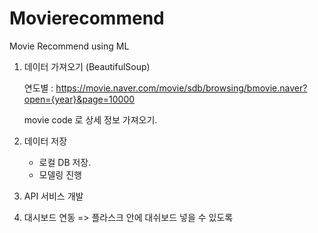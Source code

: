 # Movierecommend
Movie Recommend using ML

1. 데이터 가져오기 (BeautifulSoup)  

     연도별 : https://movie.naver.com/movie/sdb/browsing/bmovie.naver?open={year}&page=10000

    movie code 로 상세 정보 가져오기.

2. 데이터 저장  
   -  로컬 DB 저장.
   -  모델링 진행

3. API 서비스 개발

4. 대시보드 연동 => 플라스크 안에 대쉬보드 넣을 수 있도록
   